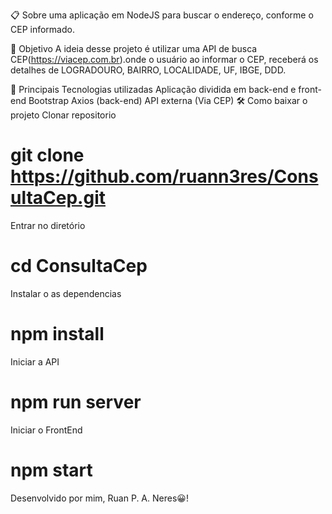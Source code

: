 📋 Sobre
uma aplicação em NodeJS para buscar o endereço, conforme o CEP informado.

🎯 Objetivo
A ideia desse projeto é utilizar uma API de busca CEP(https://viacep.com.br).onde o usuário ao informar o CEP, receberá os detalhes de LOGRADOURO, BAIRRO, LOCALIDADE, UF, IBGE, DDD.

🚀 Principais Tecnologias utilizadas
Aplicação dividida em back-end e front-end
Bootstrap
Axios (back-end)
API externa (Via CEP)
🛠 Como baixar o projeto
Clonar repositorio
# git clone https://github.com/ruann3res/ConsultaCep.git

Entrar no diretório
# cd ConsultaCep

Instalar o as dependencias
# npm install

Iniciar a API
# npm run server

Iniciar o FrontEnd
# npm start

Desenvolvido por mim, Ruan P. A. Neres😀!
